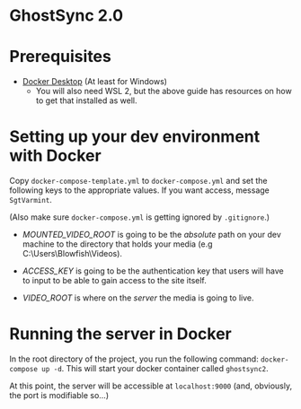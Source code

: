 # GhostSync 2.0

# Prerequisites
- [Docker Desktop](https://docs.docker.com/desktop/install/windows-install/) (At least for Windows)
    - You will also need WSL 2, but the above guide has resources on how to get that installed as well.


# Setting up your dev environment with Docker
Copy `docker-compose-template.yml` to `docker-compose.yml` and set the following keys to the appropriate values. If you want access, message `SgtVarmint`. 

(Also make sure `docker-compose.yml` is getting ignored by `.gitignore`.)

- *MOUNTED_VIDEO_ROOT* is going to be the *absolute* path on your dev machine to the directory that holds your media (e.g C:\\Users\\Blowfish\\Videos).

- *ACCESS_KEY* is going to be the authentication key that users will have to input to be able to gain access to the site itself.

- *VIDEO_ROOT* is where on the *server* the media is going to live. 

# Running the server in Docker

In the root directory of the project, you run the following command: `docker-compose up -d`. This will start your docker container called `ghostsync2`.

At this point, the server will be accessible at `localhost:9000` (and, obviously, the port is modifiable so...)